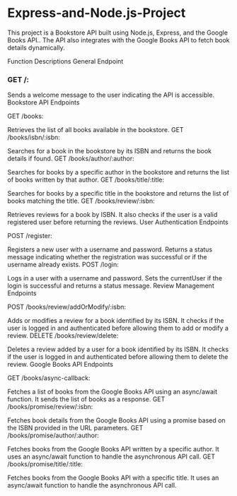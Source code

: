 # Express-and-Node.js-Project
This project is a Bookstore API built using Node.js, Express, and the Google Books API.. The API also integrates with the Google Books API to fetch book details dynamically.

Function Descriptions
General Endpoint

### GET /:
Sends a welcome message to the user indicating the API is accessible.
Bookstore API Endpoints

GET /books:

Retrieves the list of all books available in the bookstore.
GET /books/isbn/:isbn:

Searches for a book in the bookstore by its ISBN and returns the book details if found.
GET /books/author/:author:

Searches for books by a specific author in the bookstore and returns the list of books written by that author.
GET /books/title/:title:

Searches for books by a specific title in the bookstore and returns the list of books matching the title.
GET /books/review/:isbn:

Retrieves reviews for a book by ISBN. It also checks if the user is a valid registered user before returning the reviews.
User Authentication Endpoints

POST /register:

Registers a new user with a username and password. Returns a status message indicating whether the registration was successful or if the username already exists.
POST /login:

Logs in a user with a username and password. Sets the currentUser if the login is successful and returns a status message.
Review Management Endpoints

POST /books/review/addOrModify/:isbn:

Adds or modifies a review for a book identified by its ISBN. It checks if the user is logged in and authenticated before allowing them to add or modify a review.
DELETE /books/review/delete:

Deletes a review added by a user for a book identified by its ISBN. It checks if the user is logged in and authenticated before allowing them to delete the review.
Google Books API Endpoints

GET /books/async-callback:

Fetches a list of books from the Google Books API using an async/await function. It sends the list of books as a response.
GET /books/promise/review/:isbn:

Fetches book details from the Google Books API using a promise based on the ISBN provided in the URL parameters.
GET /books/promise/author/:author:

Fetches books from the Google Books API written by a specific author. It uses an async/await function to handle the asynchronous API call.
GET /books/promise/title/:title:

Fetches books from the Google Books API with a specific title. It uses an async/await function to handle the asynchronous API call.
